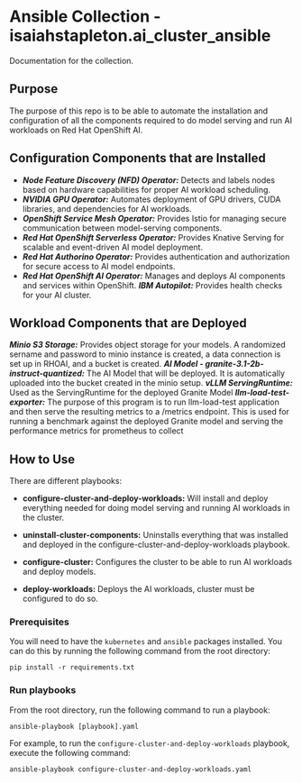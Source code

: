 # Ansible Collection - isaiahstapleton.ai_cluster_ansible

Documentation for the collection.

## Purpose

The purpose of this repo is to be able to automate the installation and configuration of all the components required to do model serving and run AI workloads on Red Hat OpenShift AI.  


## Configuration Components that are Installed

- ***Node Feature Discovery (NFD) Operator:*** Detects and labels nodes based on hardware capabilities for proper AI workload scheduling.
- ***NVIDIA GPU Operator:*** Automates deployment of GPU drivers, CUDA libraries, and dependencies for AI workloads.
- ***OpenShift Service Mesh Operator:*** Provides Istio for managing secure communication between model-serving components.
- ***Red Hat OpenShift Serverless Operator:*** Provides Knative Serving for scalable and event-driven AI model deployment.
- ***Red Hat Authorino Operator:*** Provides authentication and authorization for secure access to AI model endpoints.
- ***Red Hat OpenShift AI Operator:*** Manages and deploys AI components and services within OpenShift.
***IBM Autopilot:*** Provides health checks for your AI cluster.

## Workload Components that are Deployed

***Minio S3 Storage:*** Provides object storage for your models. A randomized sername and password to minio instance is created, a data connection is set up in RHOAI, and a bucket is created.
***AI Model - granite-3.1-2b-instruct-quantized:*** The AI Model that will be deployed. It is automatically uploaded into the bucket created in the minio setup.
***vLLM ServingRuntime:*** Used as the ServingRuntime for the deployed Granite Model
***llm-load-test-exporter:*** The purpose of this program is to run llm-load-test application and then serve the resulting metrics to a /metrics endpoint. This is used for running a benchmark against the deployed Granite model and serving the performance metrics for prometheus to collect 


## How to Use

There are different playbooks:
- **configure-cluster-and-deploy-workloads:** Will install and deploy everything needed for doing model serving and running AI workloads in the cluster.

- **uninstall-cluster-components:** Uninstalls everything that was installed and deployed in the configure-cluster-and-deploy-workloads playbook.
- **configure-cluster:** Configures the cluster to be able to run AI workloads and deploy models.
- **deploy-workloads:** Deploys the AI workloads, cluster must be configured to do so.


### Prerequisites

You will need to have the `kubernetes` and `ansible` packages installed. You can do this by running the following command from the root directory:

```
pip install -r requirements.txt
```

### Run playbooks

From the root directory, run the following command to run a playbook:

```
ansible-playbook [playbook].yaml
```

For example, to run the `configure-cluster-and-deploy-workloads` playbook, execute the following command:

```
ansible-playbook configure-cluster-and-deploy-workloads.yaml
```
